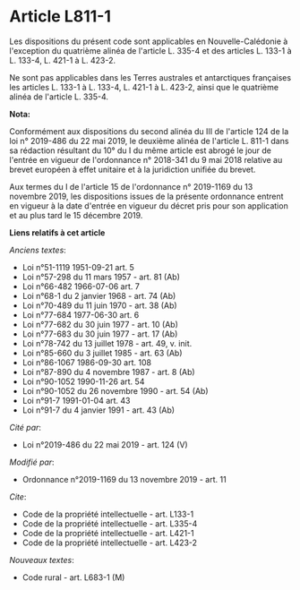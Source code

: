 # Article L811-1

Les dispositions du présent code sont applicables en Nouvelle-Calédonie à l'exception du quatrième alinéa de l'article L.
335-4 et des articles L. 133-1 à L. 133-4, 
L. 421-1 à 
L. 423-2. 

Ne sont pas applicables dans les Terres australes et antarctiques françaises les articles L. 133-1 à L. 133-4, L. 421-1 à L.
423-2, ainsi que le quatrième alinéa de l'article L. 335-4.

**Nota:**

Conformément aux dispositions du second alinéa du III de l'article 124 de la loi n° 2019-486 du 22 mai 2019, le deuxième
alinéa de l'article L. 811-1 dans sa rédaction résultant du 10° du I du même article est abrogé le jour de l'entrée en
vigueur de l'ordonnance n° 2018-341 du 9 mai 2018 relative au brevet européen à effet unitaire et à la juridiction unifiée du
brevet.

Aux termes du I de l'article 15 de l'ordonnance n° 2019-1169 du 13 novembre 2019, les dispositions issues de la présente
ordonnance entrent en vigueur à la date d'entrée en vigueur du décret pris pour son application et au plus tard le 15
décembre 2019.

**Liens relatifs à cet article**

_Anciens textes_:

  - Loi n°51-1119 1951-09-21 art. 5
  - Loi n°57-298 du 11 mars 1957 - art. 81 (Ab)
  - Loi n°66-482 1966-07-06 art. 7
  - Loi n°68-1 du 2 janvier 1968 - art. 74 (Ab)
  - Loi n°70-489 du 11 juin 1970 - art. 38 (Ab)
  - Loi n°77-684 1977-06-30 art. 6
  - Loi n°77-682 du 30 juin 1977 - art. 10 (Ab)
  - Loi n°77-683 du 30 juin 1977 - art. 17 (Ab)
  - Loi n°78-742 du 13 juillet 1978 - art. 49, v. init.
  - Loi n°85-660 du 3 juillet 1985 - art. 63 (Ab)
  - Loi n°86-1067 1986-09-30 art. 108
  - Loi n°87-890 du 4 novembre 1987 - art. 8 (Ab)
  - Loi n°90-1052 1990-11-26 art. 54
  - Loi n°90-1052 du 26 novembre 1990 - art. 54 (Ab)
  - Loi n°91-7 1991-01-04 art. 43
  - Loi n°91-7 du 4 janvier 1991 - art. 43 (Ab)

_Cité par_:

  - Loi n°2019-486 du 22 mai 2019 - art. 124 (V)

_Modifié par_:

  - Ordonnance n°2019-1169 du 13 novembre 2019 - art. 11

_Cite_:

  - Code de la propriété intellectuelle - art. L133-1
  - Code de la propriété intellectuelle - art. L335-4
  - Code de la propriété intellectuelle - art. L421-1
  - Code de la propriété intellectuelle - art. L423-2

_Nouveaux textes_:

  - Code rural - art. L683-1 (M)
